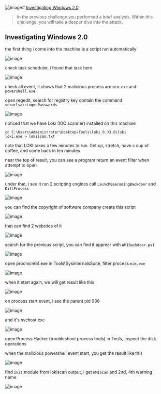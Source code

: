 ![image](https://github.com/lucthienphong1120/TryHackMe-CTF/assets/90561566/42649d45-0df8-4668-bbbc-3b57e4dd1c7a)# [Investigating Windows 2.0](https://tryhackme.com/room/investigatingwindows2)

> In the previous challenge you performed a brief analysis. Within this challenge, you will take a deeper dive into the attack.

## Investigating Windows 2.0

the first thing i come into the machine is a script run automatically

![image](https://github.com/lucthienphong1120/TryHackMe-CTF/assets/90561566/c1c70629-e371-4adb-be13-e237bd1860b4)

check task scheduler, i found that task here

![image](https://github.com/lucthienphong1120/TryHackMe-CTF/assets/90561566/4fe6c763-20df-4beb-b093-b47ef966abb2)

check all event, it shows that 2 malicious process are `mim.exe` and `powershell.exe`

open regedit, search for registry key contain the command `sekurlsa::LogonPasswords`

![image](https://github.com/lucthienphong1120/TryHackMe-CTF/assets/90561566/632e0df8-7ec0-4a7f-a14b-732e8a006a7f)

noticed that we have Loki (IOC scanner) installed on this machine

```
cd C:\Users\Administrator\Desktop\Tools\loki_0.33.0\loki
loki.exe > lokiscan.txt
```

note that LOKI takes a few minutes to run. Get up, stretch, have a cup of coffee, and come back in ten minutes 

near the top of result, you can see a program return an event filter when attempt to open

![image](https://github.com/lucthienphong1120/TryHackMe-CTF/assets/90561566/66a5e4f4-3659-4172-b606-4a378c52c4cb)

under that, i see it run 2 scripting engines call `LaunchBeaconingBackdoor` and `KillProcess`

![image](https://github.com/lucthienphong1120/TryHackMe-CTF/assets/90561566/79b6c316-cf0d-4dcd-a776-d0e9ecf97d76)

you can find the copyright of software company create this script

![image](https://github.com/lucthienphong1120/TryHackMe-CTF/assets/90561566/51616362-f662-487e-8349-b7dd9bb6b6a5)

that can find 2 websites of it

![image](https://github.com/lucthienphong1120/TryHackMe-CTF/assets/90561566/ddfda778-671e-40d8-967f-0204dd4d5926)

search for the previous script, you can find it apprear with `WMIBackdoor.ps1`

![image](https://github.com/lucthienphong1120/TryHackMe-CTF/assets/90561566/73f95c9a-76b8-44ed-9d36-8676ea2a8705)

open procmon64.exe in Tools\SysinternalsSuite, filter process `mim.exe`

![image](https://github.com/lucthienphong1120/TryHackMe-CTF/assets/90561566/093cb360-401f-4b5d-bbb7-6d899bf8a669)

when it start again, we will get result like this

![image](https://github.com/lucthienphong1120/TryHackMe-CTF/assets/90561566/3712f385-c79d-4b72-b6ea-023e2004d977)

on process start event, i see the parent pid 936

![image](https://github.com/lucthienphong1120/TryHackMe-CTF/assets/90561566/d9147876-237a-4b14-9268-4df7b3ff4481)

and it's svchost.exe

![image](https://github.com/lucthienphong1120/TryHackMe-CTF/assets/90561566/e52ba205-fd65-4c2e-9165-709aff8fdd5b)

open Process Hacker (troubleshoot process tools) in Tools, inspect the disk operations

when the malicious powershell event start, you get the result like this

![image](https://github.com/lucthienphong1120/TryHackMe-CTF/assets/90561566/5987d93d-0717-42be-858c-ba7de4dad6fb)

find `Init` module from lokiscan output, i get `WMIScan` and 2nd, 4th warning name

![image](https://github.com/lucthienphong1120/TryHackMe-CTF/assets/90561566/699dc524-43de-4350-8ca9-0f73d73a6574)













